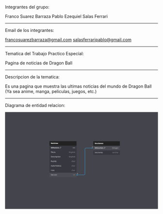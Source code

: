 Integrantes del grupo:

Franco Suarez Barraza
Pablo Ezequiel Salas Ferrari  

***

Email de los integrantes:

francosuarezbarraza@gmail.com
salasferraripablo@gmail.com

***

Tematica del Trabajo Practico Especial:

Pagina de noticias de Dragon Ball

***

Descripcion de la tematica:

Es una pagina que muestra las ultimas noticias del mundo de Dragon Ball (Ya sea anime, manga, peliculas, juegos, etc.)

***

Diagrama de entidad relacion:

![Diagrama](Diagrama.png)
